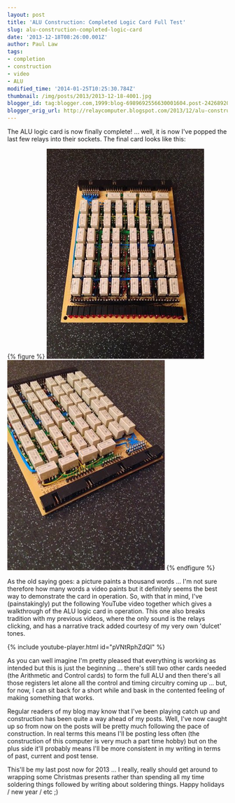```yaml
---
layout: post
title: 'ALU Construction: Completed Logic Card Full Test'
slug: alu-construction-completed-logic-card
date: '2013-12-18T08:26:00.001Z'
author: Paul Law
tags:
- completion
- construction
- video
- ALU
modified_time: '2014-01-25T10:25:30.784Z'
thumbnail: /img/posts/2013/2013-12-18-4001.jpg
blogger_id: tag:blogger.com,1999:blog-6989692556630001604.post-2426892078309234287
blogger_orig_url: http://relaycomputer.blogspot.com/2013/12/alu-construction-completed-logic-card.html
---
```


The ALU logic card is now finally complete! ... well, it is now I've popped 
the last few relays into their sockets. The final card looks like this:

{% figure %}
![ALU Logic Card](/assets/img/posts/2013/2013-12-18-0003.jpg)
![ALU Logic Card (close up)](/assets/img/posts/2013/2013-12-18-0004.jpg)
{% endfigure %}

As the old 
saying goes: a picture paints a thousand words ... I'm not sure therefore how 
many words a video paints but it definitely seems the best way to demonstrate 
the card in operation. So, with that in mind, I've (painstakingly) put the 
following YouTube video together which gives a walkthrough of the ALU logic 
card in operation. This one also breaks tradition with my previous videos, 
where the only sound is the relays clicking, and has a narrative track added 
courtesy of my very own 'dulcet' tones.

{% include youtube-player.html id="pVNtRphZdQI" %}

As you can well imagine I'm pretty pleased that everything is working as 
intended but this is just the beginning ... there's still two other cards 
needed (the Arithmetic and Control cards) to form the full ALU and then 
there's all those registers let alone all the control and timing circuitry 
coming up ... but, for now, I can sit back for a short while and bask in the 
contented feeling of making something that works.

Regular readers 
of my blog may know that I've been playing catch up and construction has been 
quite a way ahead of my posts. Well, I've now caught up so from now on the 
posts will be pretty much following the pace of construction. In real terms 
this means I'll be posting less often (the construction of this computer is 
very much a part time hobby) but on the plus side it'll probably means I'll be 
more consistent in my writing in terms of past, current and post tense.

This'll be my last post now for 2013 ... I really, really should get 
around to wrapping some Christmas presents rather than spending all my time 
soldering things followed by writing about soldering things.  Happy holidays / 
new year / etc ;) 
